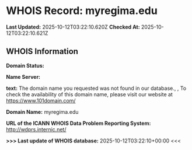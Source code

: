 # WHOIS Record: myregima.edu

**Last Updated:** 2025-10-12T03:22:10.620Z
**Checked At:** 2025-10-12T03:22:10.621Z

## WHOIS Information

**Domain Status:** 

**Name Server:** 

**text:** The domain name you requested was not found in our database., , To check the availability of this domain name, please visit our website at https://www.101domain.com/

**Domain Name:** myregima.edu

**URL of the ICANN WHOIS Data Problem Reporting System:** http://wdprs.internic.net/

**>>> Last update of WHOIS database:** 2025-10-12T03:22:10+00:00 <<<

